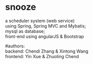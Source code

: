 # snooze
a scheduler system (web service)  
using Spring, Spring MVC and Mybatis;  
mysql as database;  
front-end using angularJS & Bootstrap  

#authors:  
backend: Chendi Zhang & Xintong Wang  
frontend: Yin Xue & Zhuoling Chend  
